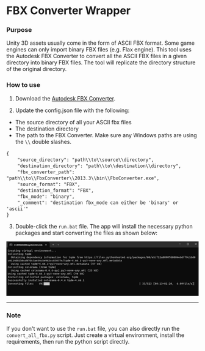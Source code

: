# FBX Converter Wrapper

### Purpose
Unity 3D assets usually come in the form of ASCII FBX format. Some game engines can only import binary FBX files (e.g. Flax engine). This tool uses the Autodesk FBX Converter to convert all the ASCII FBX files in a given directory into binary FBX files. The tool will replicate the directory structure of the original directory. 

### How to use

1. Download the [Autodesk FBX Converter](https://www.autodesk.com/developer-network/platform-technologies/fbx-converter-archives). 

2. Update the config.json file with the following:
  - The source directory of all your ASCII fbx files
  - The destination directory
  - The path to the FBX Converter. Make sure any Windows paths are using the `\\` double slashes.

```
{
    "source_directory": "path\\to\\source\\directory",
    "destination_directory": "path\\to\\destination\\directory",
    "fbx_converter_path": "path\\to\\FbxConverter\\2013.3\\bin\\FbxConverter.exe",
    "source_format": "FBX",
    "destination_format": "FBX",
    "fbx_mode": "binary",
    "_comment": "destination fbx_mode can either be 'binary' or 'ascii'"
}
```

3. Double-click the `run.bat` file. The app will install the necessary python packages and start converting the files as shown below:

![screenshot](assets/screenshot.png)

---
### Note
If you don't want to use the `run.bat` file, you can also directly run the `convert_all_fbx.py` script. Just create a virtual environment, install the requirements, then run the python script directly.